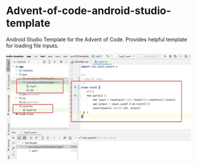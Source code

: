 # Advent-of-code-android-studio-template
 Android Studio Template for the Advent of Code. Provides helpful template for loading file inputs.
 
 ![Android Studio screenshot](studio_screenshot.jpg)
